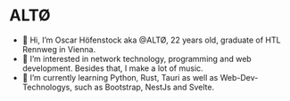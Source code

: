 # ALTØ
- 👋 Hi, I’m Oscar Höfenstock aka @ALTØ, 22 years old, graduate of HTL Rennweg in Vienna.
- 👀 I’m interested in network technology, programming and web development.
      Besides that, I make a lot of music.
- 🌱 I’m currently learning Python, Rust, Tauri as well as Web-Dev-Technologys, such as Bootstrap, NestJs and Svelte.

<!---
ZeroHott/ZeroHott is a ✨ special ✨ repository because its `README.md` (this file) appears on your GitHub profile.
You can click the Preview link to take a look at your changes.
--->
